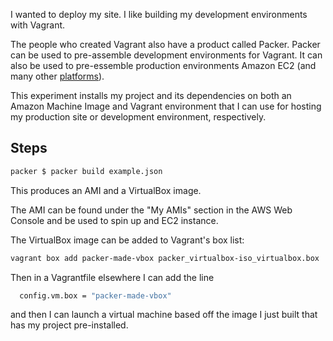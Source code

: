 I wanted to deploy my site. I like building my development
environments with Vagrant.

The people who created Vagrant also have a product called
Packer. Packer can be used to pre-assemble development environments
for Vagrant. It can also be used to pre-essemble production
environments Amazon EC2 (and many other
[platforms][packer-platforms]).

This experiment installs my project and its dependencies on both an
Amazon Machine Image and Vagrant environment that I can use for
hosting my production site or development environment, respectively.

Steps
-----

```sh
packer $ packer build example.json
```

This produces an AMI and a VirtualBox image.

The AMI can be found under the "My AMIs" section in the AWS Web
Console and be used to spin up and EC2 instance.

The VirtualBox image can be added to Vagrant's box list:

```sh
vagrant box add packer-made-vbox packer_virtualbox-iso_virtualbox.box
```

Then in a Vagrantfile elsewhere I can add the line

```sh
  config.vm.box = "packer-made-vbox"
```

and then I can launch a virtual machine based off the image I just
built that has my project pre-installed.

[vagrant]: https://www.vagrantup.com/
[packer]: https://www.packer.io/
[packer-platforms]: https://www.packer.io/intro/platforms.html
